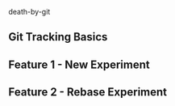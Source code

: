 death-by-git

## Git Tracking Basics

## Feature 1 - New Experiment

## Feature 2 - Rebase Experiment